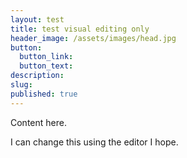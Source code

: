 ```yaml
---
layout: test
title: test visual editing only
header_image: /assets/images/head.jpg
button:
  button_link:
  button_text:
description:
slug:
published: true
---
```


<div class="container editable"><p>Content here.</p><p>I can change this using the editor I hope.</p></div>